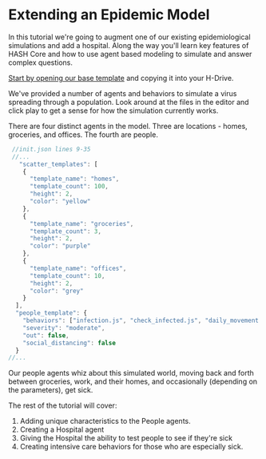# Extending an Epidemic Model

In this tutorial we're going to augment one of our existing epidemiological simulations and add a hospital. Along the way you'll learn key features of HASH Core and how to use agent based modeling to simulate and answer complex questions.  

[Start by opening our base template](https://hash.ai/index/5e86c068eb2a710a4a2fe11e/getting-started-base) and copying it into your H-Drive.

We've provided a number of agents and behaviors to simulate a virus spreading through a population. Look around at the files in the editor and click play to get a sense for how the simulation currently works.

There are four distinct agents in the model. Three are locations - homes, groceries, and offices. The fourth are people. 

```javascript
 //init.json lines 9-35
 //...
   "scatter_templates": [
    {
      "template_name": "homes",
      "template_count": 100,
      "height": 2,
      "color": "yellow"
    },
    {
      "template_name": "groceries",
      "template_count": 3,
      "height": 2,
      "color": "purple"
    },
    {
      "template_name": "offices",
      "template_count": 10,
      "height": 2,
      "color": "grey"
    }
  ],
  "people_template": {
    "behaviors": ["infection.js", "check_infected.js", "daily_movement.js"],
    "severity": "moderate",
    "out": false,
    "social_distancing": false
  }
//...
```

Our people agents whiz about this simulated world, moving back and forth between groceries, work, and their homes, and occasionally \(depending on the parameters\), get sick. 

The rest of the tutorial will cover:

1. Adding unique characteristics to the People agents.
2. Creating a Hospital agent
3. Giving the Hospital the ability to test people to see if they're sick
4. Creating intensive care behaviors for those who are especially sick.



